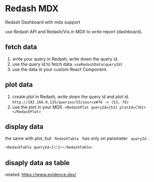 # Redash MDX

Redash Dashboard with mdx support

use Redash API and Redash/Vis in MDX to write report (dashboard).  

## fetch data

1. write your query in Redash, write down the query id.
2. use the query id to fetch data. `useRedashData(queryId)`
3. use the data in your custom React Component.

## plot data

1. create plot in Redash, write down the query id and plot id.  `http://192.168.0.135/queries/53/source#76 -> (53, 76)`
2. use the plot in your MDX. `<RedashPlot queryId={53} plotId={76}></RedashPlot>`

## display data

the same with plot, but <code> RedashTable </code> has only on parameter <code> queryId </code>.

```js
<RedashTable queryId={41}></RedashTable>
```

## disaply data as table

related: <https://www.evidence.dev/>
